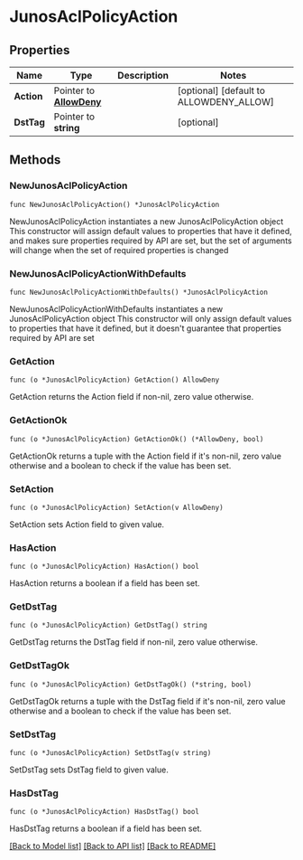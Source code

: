 # JunosAclPolicyAction

## Properties

Name | Type | Description | Notes
------------ | ------------- | ------------- | -------------
**Action** | Pointer to [**AllowDeny**](AllowDeny.md) |  | [optional] [default to ALLOWDENY_ALLOW]
**DstTag** | Pointer to **string** |  | [optional] 

## Methods

### NewJunosAclPolicyAction

`func NewJunosAclPolicyAction() *JunosAclPolicyAction`

NewJunosAclPolicyAction instantiates a new JunosAclPolicyAction object
This constructor will assign default values to properties that have it defined,
and makes sure properties required by API are set, but the set of arguments
will change when the set of required properties is changed

### NewJunosAclPolicyActionWithDefaults

`func NewJunosAclPolicyActionWithDefaults() *JunosAclPolicyAction`

NewJunosAclPolicyActionWithDefaults instantiates a new JunosAclPolicyAction object
This constructor will only assign default values to properties that have it defined,
but it doesn't guarantee that properties required by API are set

### GetAction

`func (o *JunosAclPolicyAction) GetAction() AllowDeny`

GetAction returns the Action field if non-nil, zero value otherwise.

### GetActionOk

`func (o *JunosAclPolicyAction) GetActionOk() (*AllowDeny, bool)`

GetActionOk returns a tuple with the Action field if it's non-nil, zero value otherwise
and a boolean to check if the value has been set.

### SetAction

`func (o *JunosAclPolicyAction) SetAction(v AllowDeny)`

SetAction sets Action field to given value.

### HasAction

`func (o *JunosAclPolicyAction) HasAction() bool`

HasAction returns a boolean if a field has been set.

### GetDstTag

`func (o *JunosAclPolicyAction) GetDstTag() string`

GetDstTag returns the DstTag field if non-nil, zero value otherwise.

### GetDstTagOk

`func (o *JunosAclPolicyAction) GetDstTagOk() (*string, bool)`

GetDstTagOk returns a tuple with the DstTag field if it's non-nil, zero value otherwise
and a boolean to check if the value has been set.

### SetDstTag

`func (o *JunosAclPolicyAction) SetDstTag(v string)`

SetDstTag sets DstTag field to given value.

### HasDstTag

`func (o *JunosAclPolicyAction) HasDstTag() bool`

HasDstTag returns a boolean if a field has been set.


[[Back to Model list]](../README.md#documentation-for-models) [[Back to API list]](../README.md#documentation-for-api-endpoints) [[Back to README]](../README.md)


